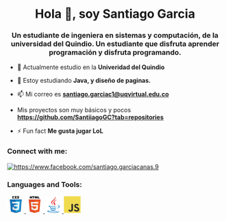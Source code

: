 <h1 align="center">Hola 👋, soy Santiago Garcia</h1>
<h3 align="center">Un estudiante de ingeniera en sistemas y computación, de la universidad del Quindio. Un estudiante que disfruta aprender programación y disfruta programando.</h3>

- 🔭 Actualmente estudio en la **Univeridad del Quindio**

- 🌱 Estoy estudiando **Java, y diseño de paginas.**

- 📫 Mi correo es **santiago.garciac1@uqvirtual.edu.co**

- Mis proyectos son muy básicos y pocos **https://github.com/SantiiagoGC?tab=repositories**

- ⚡ Fun fact **Me gusta jugar LoL**

<h3 align="left">Connect with me:</h3>
<p align="left">
<a href="https://fb.com/https://www.facebook.com/santiago.garciacanas.9" target="blank"><img align="center" src="https://raw.githubusercontent.com/rahuldkjain/github-profile-readme-generator/master/src/images/icons/Social/facebook.svg" alt="https://www.facebook.com/santiago.garciacanas.9" height="30" width="40" /></a>
</p>

<h3 align="left">Languages and Tools:</h3>
<p align="left"> <a href="https://www.w3schools.com/css/" target="_blank"> <img src="https://raw.githubusercontent.com/devicons/devicon/master/icons/css3/css3-original-wordmark.svg" alt="css3" width="40" height="40"/> </a> <a href="https://www.w3.org/html/" target="_blank"> <img src="https://raw.githubusercontent.com/devicons/devicon/master/icons/html5/html5-original-wordmark.svg" alt="html5" width="40" height="40"/> </a> <a href="https://www.java.com" target="_blank"> <img src="https://raw.githubusercontent.com/devicons/devicon/master/icons/java/java-original.svg" alt="java" width="40" height="40"/> </a> <a href="https://developer.mozilla.org/en-US/docs/Web/JavaScript" target="_blank"> <img src="https://raw.githubusercontent.com/devicons/devicon/master/icons/javascript/javascript-original.svg" alt="javascript" width="40" height="40"/> </a> </p>
